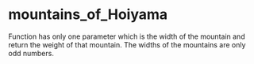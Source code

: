 # mountains_of_Hoiyama
Function has only one parameter which is the width of the mountain and  return the weight of that mountain. The widths of the mountains are only odd numbers.
